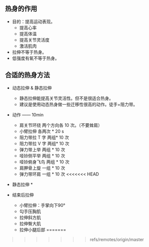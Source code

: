 ## 热身的作用
* 目的：提高运动表现。
    * 提高心率
    * 提高体温
    * 提高关节灵活度
    * 激活肌肉
* 拉伸不等于热身。
* 低强度有氧不等于热身。

## 合适的热身方法
* 动态拉伸 & 静态拉伸
    * 静态拉伸能提高关节灵活性。但不是很适合热身。
    * 建议是使用动态热身做一些迁移性很高的动作。徒手+阻力带。

* 动作  —— 10min
    * 肩关节环绕 两个方向各 10 次。（不要耸肩）
    * 小臂拉伸 各两次 * 20 s
    * 阻力带拉 T 字 两组* 10 次
    * 阻力带拉 V 字 两组* 10 次
    * 弹力带上举 两组 * 10 次
    * 哑铃侧平举 两组 * 10 次
    * 哑铃俯身飞鸟 两组 * 10 次
    * 肩胛骨上旋 一组 * 10 次
    * 弹力带环肩 一组 * 10 次
<<<<<<< HEAD

* 静态拉伸
    *

* 结束后拉伸
    * 小臂拉伸：手掌向下90°
    * 勾手压胸肌
    * 拉伸斜方肌
    * 拉伸臀大肌
    * 拉伸小腿后部
=======
>>>>>>> refs/remotes/origin/master
